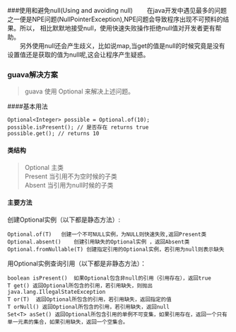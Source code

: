 ###使用和避免null(Using and avoiding null)
&#8195;&#8195;在java开发中遇见最多的问题之一便是NPE问题(NullPointerException),NPE问题会导致程序出现不可预料的结果。所以， 相比默默地接受null，使用快速失败操作拒绝null值对开发者更有帮助。  
&#8195;&#8195;另外使用null还会产生歧义，比如说map,当get的值是null的时候究竟是没有设置值还是获取的值为null呢,这会让程序产生疑惑。
### guava解决方案
>guava 使用 Optional 来解决上述问题。  

####基本用法
```
Optional<Integer> possible = Optional.of(10);
possible.isPresent(); // 是否存在 returns true
possible.get(); // returns 10
```
#### 类结构
>Optional 主类 <br/> 
> Present 当引用不为空时候的子类<br/> 
> Absent 当引用为null时候的子类

####  主要方法
创建Optional实例（以下都是静态方法）:
```
Optional.of(T)   创建一个不可NULL实例，为NULL则快速失败,返回Present类
Optional.absent()    创建引用缺失的Optional实例 ，返回Absent类
Optional.fromNullable(T) 创建指定引用的Optional实例，若引用为null则表示缺失
```
用Optional实例查询引用（以下都是非静态方法）：
```
boolean isPresent()  如果Optional包含非null的引用（引用存在），返回true
T get() 返回Optional所包含的引用，若引用缺失，则抛出java.lang.IllegalStateException
T or(T)  返回Optional所包含的引用，若引用缺失，返回指定的值
T orNull() 返回Optional所包含的引用，若引用缺失，返回null
Set<T> asSet() 返回Optional所包含引用的单例不可变集，如果引用存在，返回一个只有单一元素的集合，如果引用缺失，返回一个空集合。
```



